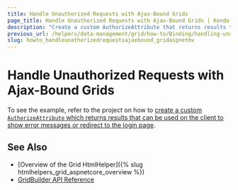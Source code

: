 ```yaml
---
title: Handle Unauthorized Requests with Ajax-Bound Grids
page_title: Handle Unauthorized Requests with Ajax-Bound Grids | Kendo UI Grid HtmlHelper for ASP.NET MVC for ASP.NET MVC
description: "Create a custom AuthorizeAttribute that returns results that can be handled on the client."
previous_url: /helpers/data-management/grid/how-to/Binding/handling-unauthorized-requests
slug: howto_handleunathorizedrequestsajaxbound_gridaspnetmv
---
```


# Handle Unauthorized Requests with Ajax-Bound Grids

To see the example, refer to the project on how to [create a custom `AuthorizeAttribute` which returns results that can be used on the client to show error messages or redirect to the login page](https://github.com/telerik/ui-for-aspnet-mvc-examples/tree/master/grid/grid-handling-unauthorized-request).

## See Also

* [Overview of the Grid HtmlHelper]({% slug htmlhelpers_grid_aspnetcore_overview %})
* [GridBuilder API Reference](http://docs.telerik.com/aspnet-mvc/api/Kendo.Mvc.UI.Fluent/GridBuilder)
